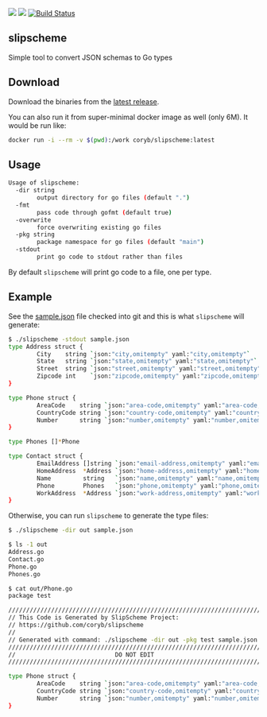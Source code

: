 [![](https://images.microbadger.com/badges/image/coryb/slipscheme.svg)](http://microbadger.com/images/coryb/slipscheme)
[![](https://images.microbadger.com/badges/version/coryb/slipscheme.svg)](http://microbadger.com/images/coryb/slipscheme)
[![Build Status](https://travis-ci.org/coryb/slipscheme.svg?branch=master)](https://travis-ci.org/coryb/slipscheme)

## slipscheme

Simple tool to convert JSON schemas to Go types

## Download

Download the binaries from the [latest release](https://github.com/coryb/slipscheme/releases/latest).

You can also run it from super-minimal docker image as well (only 6M).  It would be run like:
```bash
docker run -i --rm -v $(pwd):/work coryb/slipscheme:latest
```

## Usage

```bash
Usage of slipscheme:
  -dir string
        output directory for go files (default ".")
  -fmt
        pass code through gofmt (default true)
  -overwrite
        force overwriting existing go files
  -pkg string
        package namespace for go files (default "main")
  -stdout
        print go code to stdout rather than files
```

By default `slipscheme` will print go code to a file, one per type.  

## Example

See the [sample.json](./sample.json) file checked into git and this is what `slipscheme` will generate:

```bash
$ ./slipscheme -stdout sample.json
type Address struct {
        City    string `json:"city,omitempty" yaml:"city,omitempty"`
        State   string `json:"state,omitempty" yaml:"state,omitempty"`
        Street  string `json:"street,omitempty" yaml:"street,omitempty"`
        Zipcode int    `json:"zipcode,omitempty" yaml:"zipcode,omitempty"`
}

type Phone struct {
        AreaCode    string `json:"area-code,omitempty" yaml:"area-code,omitempty"`
        CountryCode string `json:"country-code,omitempty" yaml:"country-code,omitempty"`
        Number      string `json:"number,omitempty" yaml:"number,omitempty"`
}

type Phones []*Phone

type Contact struct {
        EmailAddress []string `json:"email-address,omitempty" yaml:"email-address,omitempty"`
        HomeAddress  *Address `json:"home-address,omitempty" yaml:"home-address,omitempty"`
        Name         string   `json:"name,omitempty" yaml:"name,omitempty"`
        Phone        Phones   `json:"phone,omitempty" yaml:"phone,omitempty"`
        WorkAddress  *Address `json:"work-address,omitempty" yaml:"work-address,omitempty"`
}
```

Otherwise, you can run `slipscheme` to generate the type files:
```bash
$ ./slipscheme -dir out sample.json

$ ls -1 out
Address.go
Contact.go
Phone.go
Phones.go

$ cat out/Phone.go
package test

/////////////////////////////////////////////////////////////////////////
// This Code is Generated by SlipScheme Project:
// https://github.com/coryb/slipscheme
//
// Generated with command: ./slipscheme -dir out -pkg test sample.json
/////////////////////////////////////////////////////////////////////////
//                            DO NOT EDIT                              //
/////////////////////////////////////////////////////////////////////////

type Phone struct {
        AreaCode    string `json:"area-code,omitempty" yaml:"area-code,omitempty"`
        CountryCode string `json:"country-code,omitempty" yaml:"country-code,omitempty"`
        Number      string `json:"number,omitempty" yaml:"number,omitempty"`
}
```
